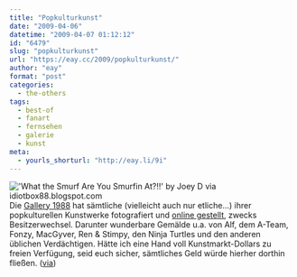 ```yaml
---
title: "Popkulturkunst"
date: "2009-04-06"
datetime: "2009-04-07 01:12:12"
id: "6479"
slug: "popkulturkunst"
url: "https://eay.cc/2009/popkulturkunst/"
author: "eay"
format: "post"
categories:
  - the-others
tags:
  - best-of
  - fanart
  - fernsehen
  - galerie
  - kunst
meta:
  - yourls_shorturl: "http://eay.li/9i"
---
```


![](/uploads/2009/gallery1988.jpg "'What the Smurf Are You Smurfin At?!!' by Joey D via idiotbox88.blogspot.com") Die [Gallery 1988](http://www.nineteeneightyeight.com/) hat sämtliche (vielleicht auch nur etliche...) ihrer popkulturellen Kunstwerke fotografiert und [online gestellt](http://idiotbox88.blogspot.com/), zwecks Besitzerwechsel. Darunter wunderbare Gemälde u.a. von Alf, dem A-Team, Fonzy, MacGyver, Ren & Stimpy, den Ninja Turtles und den anderen üblichen Verdächtigen. Hätte ich eine Hand voll Kunstmarkt-Dollars zu freien Verfügung, seid euch sicher, sämtliches Geld würde hierher dorthin fließen. ([via](http://www.nerdcore.de/wp/2009/04/06/idiot-box-artshow-voller-popkultur-artworks/))
